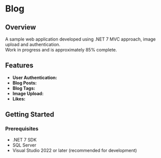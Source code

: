 # Blog

## Overview

A sample web application developed using .NET 7 MVC approach, image upload and authentication.  
Work in progress and is approximately 85% complete.

## Features

- **User Authentication:**
- **Blog Posts:**
- **Blog Tags:**
- **Image Upload:** 
- **Likes:** 

## Getting Started

### Prerequisites

- .NET 7 SDK
- SQL Server
- Visual Studio 2022 or later (recommended for development)
